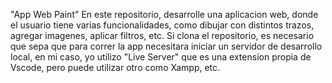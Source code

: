 "App Web Paint"
En este repositorio, desarrolle una aplicacion web, donde el usuario tiene varias funcionalidades, como dibujar con 
distintos trazos, agregar imagenes, aplicar filtros, etc. Si clona el repositorio, es necesario que sepa que para correr la app necesitara iniciar un servidor de desarrollo local, en mi caso, yo utilizo "Live Server" que es una
extension propia de Vscode, pero puede utilizar otro como  Xampp, etc.